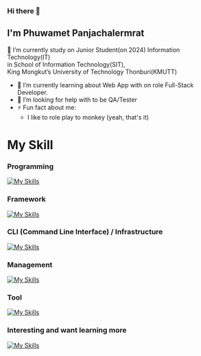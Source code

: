 ### Hi there 👋
## I'm Phuwamet Panjachalermrat 
🔭 I’m currently study on Junior Student(on 2024) Information Technology(IT) </br>
in School of Information Technology(SIT),</br>
King Mongkut’s University of Technology Thonburi(KMUTT)

- 🌱 I’m currently learning about Web App with on role Full-Stack Developer.
- 🤔 I’m looking for help with to be QA/Tester
- ⚡ Fun fact about me:
  - I like to role play to monkey (yeah, that's it)

# My Skill
### Programming
[![My Skills](https://skillicons.dev/icons?i=java,html,css,js,ts,go,md,mysql,c,cpp,py&theme=light)](https://skillicons.dev)

### Framework
[![My Skills](https://skillicons.dev/icons?i=nodejs,express,react,spring,vue,pinia,tailwind&theme=light)](https://skillicons.dev)

### CLI (Command Line Interface) / Infrastructure
[![My Skills](https://skillicons.dev/icons?i=linux,docker,git,nginx&theme=light)](https://skillicons.dev)

### Management
[![My Skills](https://skillicons.dev/icons?i=github,notion,discord&theme=light)](https://skillicons.dev)

### Tool
[![My Skills](https://skillicons.dev/icons?i=vscode,idea,figma&theme=light)](https://skillicons.dev)

### Interesting and want learning more
[![My Skills](https://skillicons.dev/icons?i=materialui,mongodb,opencv,cypress,jest&theme=light)](https://skillicons.dev)

<!--
**FameNu/FameNu** is a ✨ _special_ ✨ repository because its `README.md` (this file) appears on your GitHub profile.

Here are some ideas to get you started:

- 🔭 I’m currently working on ...
- 🌱 I’m currently learning ...
- 👯 I’m looking to collaborate on ...
- 🤔 I’m looking for help with ...
- 💬 Ask me about ...
- 📫 How to reach me: ...
- 😄 Pronouns: ...
- ⚡ Fun fact: ...
-->
